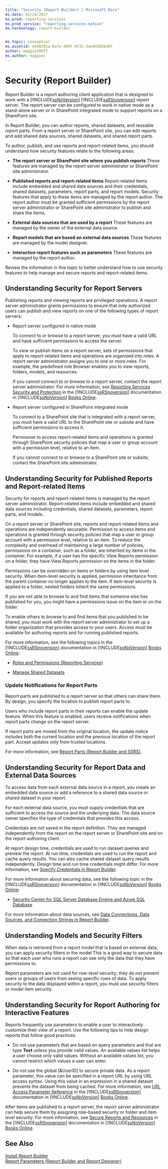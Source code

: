 ```yaml
---
title: "Security (Report Builder) | Microsoft Docs"
ms.date: 03/14/2017
ms.prod: reporting-services
ms.prod_service: "reporting-services-native"
ms.technology: report-builder


ms.topic: conceptual
ms.assetid: ed38291a-6afe-449f-9f32-3ae04502bd6f
author: maggiesMSFT
ms.author: maggies
---
```

# Security (Report Builder)
  Report Builder is a report authoring client application that is designed to work with a [!INCLUDE[ssNoVersion](../../includes/ssnoversion-md.md)] [!INCLUDE[ssRSnoversion](../../includes/ssrsnoversion-md.md)] report server. The report server can be configured to work in native mode as a stand-alone server or in SharePoint integrated mode to support reports on a SharePoint site.  
  
 In Report Builder, you can author reports, shared datasets, and reusable report parts. From a report server or SharePoint site, you can edit reports and add shared data sources, shared datasets, and shared report parts.  
  
 To author, publish, and use reports and report-related items, you should understand how security features relate to the following areas:  
  
-   **The report server or SharePoint site where you publish reports** These features are managed by the report server administrator or SharePoint site administrator.  
  
-   **Published reports and report-related items** Report-related items include embedded and shared data sources and their credentials, shared datasets, parameters, report parts, and report models. Security features that apply to these items are managed by the report author. The report author must be granted sufficient permissions by the report server administrator or SharePoint site administrator to publish and share the items.  
  
-   **External data sources that are used by a report** These features are managed by the owner of the external data source.  
  
-   **Report models that are based on external data sources** These features are managed by the model designer.  
  
-   **Interactive report features such as parameters** These features are managed by the report author.  
  
 Review the information in this topic to better understand how to use security features to help manage and secure reports and report-related items.  
  
##  <a name="ReportServers"></a> Understanding Security for Report Servers  
 Publishing reports and viewing reports are privileged operations. A report server administrator grants permissions to ensure that only authorized users can publish and view reports on one of the following types of report servers:  
  
-   Report server configured in native mode  
  
     To connect to or browse to a report server, you must have a valid URL and have sufficient permissions to access the server.  
  
     To view or publish items on a report server, sets of permissions that apply to report-related items and operations are organized into roles. A report server administrator assigns you to one or more roles. For example, the predefined role Browser enables you to view reports, folders, models, and resources.  
  
     If you cannot connect to or browse to a report server, contact the report server administrator. For more information, see [Reporting Services Security and Protection](../../reporting-services/security/reporting-services-security-and-protection.md) in the [!INCLUDE[ssRSnoversion](../../includes/ssrsnoversion-md.md)] documentation in [!INCLUDE[ssNoVersion](../../includes/ssnoversion-md.md)] [Books Online](https://go.microsoft.com/fwlink/?linkid=121312).  
  
-   Report server configured in SharePoint integrated mode  
  
     To connect to a SharePoint site that is integrated with a report server, you must have a valid URL to the SharePoint site or subsite and have sufficient permissions to access it.  
  
     Permission to access report-related items and operations is granted through SharePoint security policies that map a user or group account with a permission level, relative to an item.  
  
     If you cannot connect to or browse to a SharePoint site or subsite, contact the SharePoint site administrator.  
  
  
##  <a name="Reports"></a> Understanding Security for Published Reports and Report-related Items  
 Security for reports and report-related items is managed by the report server administrator. Report-related items include embedded and shared data sources including credentials, shared datasets, parameters, report parts, and models.  
  
 On a report server or SharePoint site, reports and report-related items and operations are independently securable. Permission to access items and operations is granted through security policies that map a user or group account with a permission level, relative to an item. To reduce the complexity and overhead of maintaining a large number of policies, permissions on a container, such as a folder, are inherited by items in the container. For example, if a user has the specific View Reports permission on a folder, they have View Reports permission on the items in the folder.  
  
 Permissions can be overridden on items or folders by using item level security. When item-level security is applied, permission inheritance from the parent container no longer applies to the item. If item-level security is applied to a folder, nested folders inherit the same permissions.  
  
 If you are not able to browse to and find items that someone else has published for you, you might have a permissions issue on the item or on the folder.  
  
 To enable others to browse to and find items that you published to be shared, you must work with the report server administrator to set up a folder organization that provides access to your users. Access must be available for authoring reports and for running published reports.  
  
 For more information, see the following topics in the [!INCLUDE[ssRSnoversion](../../includes/ssrsnoversion-md.md)] documentation in [!INCLUDE[ssNoVersion](../../includes/ssnoversion-md.md)] [Books Online](https://go.microsoft.com/fwlink/?linkid=121312):  
  
-   [Roles and Permissions &#40;Reporting Services&#41;](../../reporting-services/security/roles-and-permissions-reporting-services.md)  
  
-   [Manage Shared Datasets](../../reporting-services/report-data/manage-shared-datasets.md)  
  
### Update Notifications for Report Parts  
 Report parts are published to a report server so that others can share them. By design, you specify the location to publish report parts to.  
  
 Users who include report parts in their reports can enable the update feature. When this feature is enabled, users receive notifications when report parts change on the report server.  
  
 If report parts are moved from the original location, the update notice includes both the current location and the previous location of the report part. Accept updates only from trusted locations.  
  
 For more information, see [Report Parts &#40;Report Builder and SSRS&#41;](../../reporting-services/report-design/report-parts-report-builder-and-ssrs.md).  
  
  
##  <a name="Data"></a> Understanding Security for Report Data and External Data Sources  
 To access data from each external data source in a report, you create an embedded data source or add a reference to a shared data source or shared dataset in your report.  
  
 For each external data source, you must supply credentials that are sufficient to access the source and the underlying data. The data source owner specifies the type of credentials that provides this access.  
  
 Credentials are not saved in the report definition. They are managed independently from the report on the report server or SharePoint site and on the report authoring client.  
  
 At report design time, credentials are used to run dataset queries and preview the report. At run time, credentials are used to run the report and cache query results. You can also cache shared dataset query results independently. Design time and run time credentials might differ. For more information, see [Specify Credentials in Report Builder](https://msdn.microsoft.com/library/7412ce68-aece-41c0-8c37-76a0e54b6b53).  
  
 For more information about securing data, see the following topic in the [!INCLUDE[ssRSnoversion](../../includes/ssrsnoversion-md.md)] documentation in [!INCLUDE[ssNoVersion](../../includes/ssnoversion-md.md)] [Books Online](https://go.microsoft.com/fwlink/?linkid=121312):  
  
-   [Security Center for SQL Server Database Engine and Azure SQL Database](../../relational-databases/security/security-center-for-sql-server-database-engine-and-azure-sql-database.md)  
  
 For more information about data sources, see [Data Connections, Data Sources, and Connection Strings in Report Builder](../report-data/data-connections-data-sources-and-connection-strings-report-builder-and-ssrs.md).  
  
  
##  <a name="Models"></a> Understanding Models and Security Filters  
 When data is retrieved from a report model that is based on external data, you can apply security filters in the model  This is a good way to secure data so that each user who runs a report can see only the data that they have permissions to.  
  
 Report parameters are not used for row-level security; they do not prevent users or groups of users from seeing specific rows of data. To apply security to the data displayed within a report, you must use security filters or model item security.  
  
  
##  <a name="Interactive"></a> Understanding Security for Report Authoring for Interactive Features  
 Reports frequently use parameters to enable a user to interactively customize their view of a report. Use the following tips to help design reports that follow good practices:  
  
-   Do not use parameters that are based on query parameters and that are type **Text** unless you provide valid values. An available values list helps a user choose only valid values. Without an available values list, you cannot restrict which values a user can enter.  
  
-   Do not use the global [&UserID] to secure private data. As a report parameter, this value can be specified in a report URL by using URL access syntax. Using this value in an expression in a shared dataset prevents the dataset from being cached. For more information, see [URL Access Parameter Reference](../../reporting-services/url-access-parameter-reference.md) in the [!INCLUDE[ssRSnoversion](../../includes/ssrsnoversion-md.md)] documentation in [!INCLUDE[ssNoVersion](../../includes/ssnoversion-md.md)] [Books Online](https://go.microsoft.com/fwlink/?linkid=121312).  
  
 After items are published to a report server, the report server administrator can help secure them by assigning role-based security or folder and item level security. For more information, see [Secure Reports and Resources](../../reporting-services/security/secure-reports-and-resources.md) in the [!INCLUDE[ssRSnoversion](../../includes/ssrsnoversion-md.md)] documentation in [!INCLUDE[ssNoVersion](../../includes/ssnoversion-md.md)] [Books Online](https://go.microsoft.com/fwlink/?linkid=121312).  
  
  
## See Also  
 [Install Report Builder](../install-windows/install-report-builder.md)  
 [Report Parameters &#40;Report Builder and Report Designer&#41;](../../reporting-services/report-design/report-parameters-report-builder-and-report-designer.md)  
  
  
